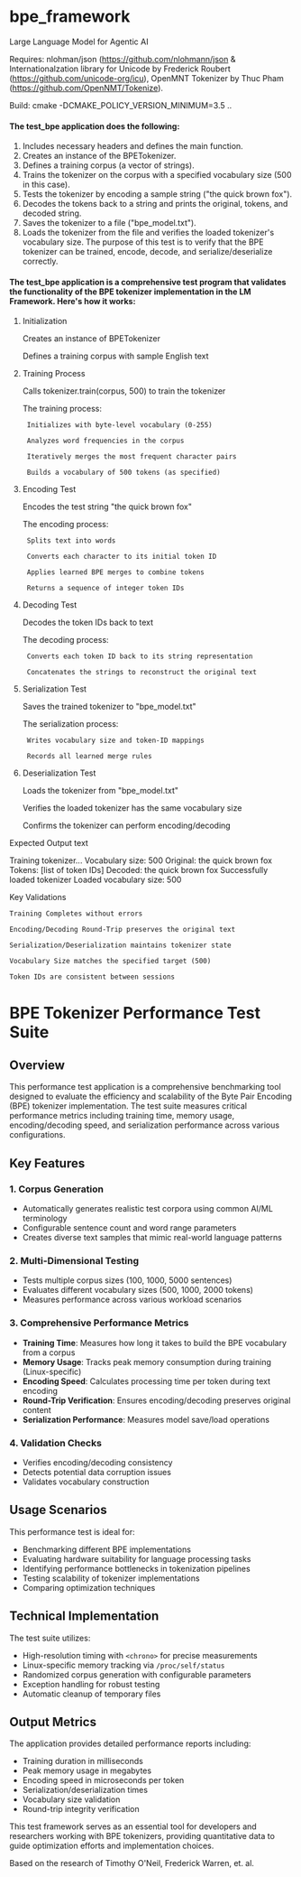 # bpe_framework
Large Language Model for Agentic AI

Requires: nlohman/json (https://github.com/nlohmann/json & Internationalzation library for Unicode by Frederick Roubert (https://github.com/unicode-org/icu), OpenMNT Tokenizer by Thuc Pham (https://github.com/OpenNMT/Tokenize).

Build: cmake -DCMAKE_POLICY_VERSION_MINIMUM=3.5 ..

#### The test_bpe application does the following:
 1. Includes necessary headers and defines the main function.
 2. Creates an instance of the BPETokenizer.
 3. Defines a training corpus (a vector of strings).
 4. Trains the tokenizer on the corpus with a specified vocabulary size (500 in this case).
 5. Tests the tokenizer by encoding a sample string ("the quick brown fox").
 6. Decodes the tokens back to a string and prints the original, tokens, and decoded string.
 7. Saves the tokenizer to a file ("bpe_model.txt").
 8. Loads the tokenizer from the file and verifies the loaded tokenizer's vocabulary size.
 The purpose of this test is to verify that the BPE tokenizer can be trained, encode, decode, and serialize/deserialize correctly.
 
#### The test_bpe application is a comprehensive test program that validates the functionality of the BPE tokenizer implementation in the LM Framework. Here's how it works:
1. Initialization

    Creates an instance of BPETokenizer

    Defines a training corpus with sample English text

2. Training Process

    Calls tokenizer.train(corpus, 500) to train the tokenizer

    The training process:

        Initializes with byte-level vocabulary (0-255)

        Analyzes word frequencies in the corpus

        Iteratively merges the most frequent character pairs

        Builds a vocabulary of 500 tokens (as specified)

3. Encoding Test

    Encodes the test string "the quick brown fox"

    The encoding process:

        Splits text into words

        Converts each character to its initial token ID

        Applies learned BPE merges to combine tokens

        Returns a sequence of integer token IDs

4. Decoding Test

    Decodes the token IDs back to text

    The decoding process:

        Converts each token ID back to its string representation

        Concatenates the strings to reconstruct the original text

5. Serialization Test

    Saves the trained tokenizer to "bpe_model.txt"

    The serialization process:

        Writes vocabulary size and token-ID mappings

        Records all learned merge rules

6. Deserialization Test

    Loads the tokenizer from "bpe_model.txt"

    Verifies the loaded tokenizer has the same vocabulary size

    Confirms the tokenizer can perform encoding/decoding

Expected Output
text

Training tokenizer...
Vocabulary size: 500
Original: the quick brown fox
Tokens: [list of token IDs]
Decoded: the quick brown fox
Successfully loaded tokenizer
Loaded vocabulary size: 500

Key Validations

    Training Completes without errors

    Encoding/Decoding Round-Trip preserves the original text

    Serialization/Deserialization maintains tokenizer state

    Vocabulary Size matches the specified target (500)

    Token IDs are consistent between sessions

# BPE Tokenizer Performance Test Suite

## Overview

This performance test application is a comprehensive benchmarking tool designed to evaluate the efficiency and scalability of the Byte Pair Encoding (BPE) tokenizer implementation. The test suite measures critical performance metrics including training time, memory usage, encoding/decoding speed, and serialization performance across various configurations.

## Key Features

### 1. Corpus Generation
- Automatically generates realistic test corpora using common AI/ML terminology
- Configurable sentence count and word range parameters
- Creates diverse text samples that mimic real-world language patterns

### 2. Multi-Dimensional Testing
- Tests multiple corpus sizes (100, 1000, 5000 sentences)
- Evaluates different vocabulary sizes (500, 1000, 2000 tokens)
- Measures performance across various workload scenarios

### 3. Comprehensive Performance Metrics
- **Training Time**: Measures how long it takes to build the BPE vocabulary from a corpus
- **Memory Usage**: Tracks peak memory consumption during training (Linux-specific)
- **Encoding Speed**: Calculates processing time per token during text encoding
- **Round-Trip Verification**: Ensures encoding/decoding preserves original content
- **Serialization Performance**: Measures model save/load operations

### 4. Validation Checks
- Verifies encoding/decoding consistency
- Detects potential data corruption issues
- Validates vocabulary construction

## Usage Scenarios

This performance test is ideal for:
- Benchmarking different BPE implementations
- Evaluating hardware suitability for language processing tasks
- Identifying performance bottlenecks in tokenization pipelines
- Testing scalability of tokenizer implementations
- Comparing optimization techniques

## Technical Implementation

The test suite utilizes:
- High-resolution timing with `<chrono>` for precise measurements
- Linux-specific memory tracking via `/proc/self/status`
- Randomized corpus generation with configurable parameters
- Exception handling for robust testing
- Automatic cleanup of temporary files

## Output Metrics

The application provides detailed performance reports including:
- Training duration in milliseconds
- Peak memory usage in megabytes
- Encoding speed in microseconds per token
- Serialization/deserialization times
- Vocabulary size validation
- Round-trip integrity verification

This test framework serves as an essential tool for developers and researchers working with BPE tokenizers, providing quantitative data to guide optimization efforts and implementation choices.

Based on the research of Timothy O'Neil, Frederick Warren, et. al.
